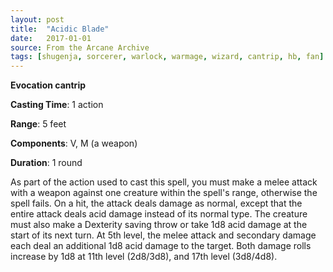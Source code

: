 ```yaml
---
layout: post
title:  "Acidic Blade"
date:   2017-01-01
source: From the Arcane Archive
tags: [shugenja, sorcerer, warlock, warmage, wizard, cantrip, hb, fan]
---
```


**Evocation cantrip**

**Casting Time**: 1 action

**Range**: 5 feet

**Components**: V, M (a weapon)

**Duration**: 1 round

As part of the action used to cast this spell, you must make a melee attack with a weapon against one creature within the spell's range, otherwise the spell fails. On a hit, the attack deals damage as normal, except that the entire attack deals acid damage instead of its normal type. The creature
must also make a Dexterity saving throw or take 1d8 acid damage at the start of its next turn.
At 5th level, the melee attack and secondary damage each deal an additional 1d8 acid damage to the target. Both damage rolls increase by 1d8 at 11th level (2d8/3d8), and 17th level (3d8/4d8).
